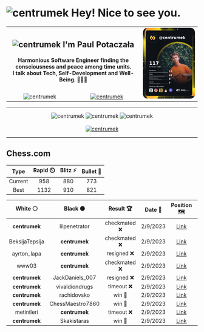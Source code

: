 <h1>
  <img
    src="https://emojis.slackmojis.com/emojis/images/1531849430/4246/blob-sunglasses.gif"
    width="30"
    alt="centrumek"
  />
  Hey! Nice to see you.
</h1>

<table>
  <tbody>
    <tr>
      <td align="center" width="70%" colspan="2">
        <h2>
          <img
            src="https://raw.githubusercontent.com/MartinHeinz/MartinHeinz/master/wave.gif"
            width="30px"
            alt="centrumek"
          />
          I'm Paul Potaczała
        </h2>
        <h4>
          Harmonious Software Engineer finding the consciousness and peace among time units.
          <br/>
          I talk about Tech, Self-Development and Well-Being. 🌿🧘🚀
        </h4>
      </td>
      <td width="30%" rowspan="2">
        <a href="https://app.daily.dev/centrumek">
          <img
            src="./devcard.png"
            alt="centrumek"
          />
        </a>
      </td>
    </tr>
    <tr align="center">
      <td>
        <img
          src="https://komarev.com/ghpvc/?username=centrumek&label=visitors&color=0e75b6&style=flat"
          alt="centrumek"
        >
      </td>
      <td>
        <a href="https://stackoverflow.com/users/14496012/centrumek">
          <img
            src="https://stackoverflow.com/users/flair/14496012.png?theme=dark"
            alt="centrumek"
          >
        </a>
      </td>
    </tr>
  </tbody>
</table>

---
<div align="center">
  <img 
    src="https://github-readme-stats.vercel.app/api?username=centrumek&show_icons=true&count_private=true&theme=darcula&hide_border=true&hide=issues,contribs&bg_color=00000000"
    alt="centrumek"
  />
  <img
    src="https://github-readme-stats.vercel.app/api/top-langs/?username=centrumek&layout=compact&hide_border=true&theme=darcula&bg_color=00000000&langs_count=6&exclude_repo=air-statistic-app"
    alt="centrumek"
  />
  <img 
    src="https://github-readme-streak-stats.herokuapp.com?user=centrumek&theme=darcula&hide_border=true&background=FFFFFF00"
    alt="centrumek"
  />
  <br/>
  <br/>
  <a href="https://www.buymeacoffee.com/centrumek">
    <img
      src="https://cdn.buymeacoffee.com/buttons/v2/default-orange.png"
      height="50"
      width="210"
      alt="centrumek"
    />
  </a>
</div>

---

## Chess.com

<div align="center">
<!--START_SECTION:chessStats-->
<!-- Automatically generated with https://github.com/Balastrong/chess-stats-action -->

| Type | Rapid ⏲️ | Blitz ⚡ | Bullet 🔫 |
|:---:|:---:|:---:|:---:|
| Current | 958 | 880 | 773 |
| Best | 1132 | 910 | 821 |

| White ⚪ | Black ⚫ | Result 🏆 | Date 📅 | Position 🗺️ | Type 🕕 |
|:---:|:---:|:---:|:---:|:---:|:---:|
| **centrumek** | lilpenetrator | checkmated ❌ | 2/9/2023 | <a href="http://www.ee.unb.ca/cgi-bin/tervo/fen.pl?select=8/7R/3k2p1/5p2/4bb2/7P/6q1/6K1 w - -">Link</a> | Blitz |
| BeksijaTepsija | **centrumek** | checkmated ❌ | 2/9/2023 | <a href="http://www.ee.unb.ca/cgi-bin/tervo/fen.pl?select=r2q1b1r/2pbkBpp/p1np3n/1p2p1B1/3PP3/1QP2N2/PP3PPP/RN2K2R b KQ -">Link</a> | Blitz |
| ayrton_lapa | **centrumek** | resigned ❌ | 2/9/2023 | <a href="http://www.ee.unb.ca/cgi-bin/tervo/fen.pl?select=8/2N5/5k2/1K1R4/P3B3/2P5/5P2/8 b - a3">Link</a> | Blitz |
| www03 | **centrumek** | checkmated ❌ | 2/9/2023 | <a href="http://www.ee.unb.ca/cgi-bin/tervo/fen.pl?select=8/p6R/8/6p1/2P2p1k/PPn4P/5PPK/8 b - -">Link</a> | Blitz |
| **centrumek** | JackDaniels_007 | resigned ❌ | 2/9/2023 | <a href="http://www.ee.unb.ca/cgi-bin/tervo/fen.pl?select=5rk1/p5pp/1p6/P1p1b3/2p1P3/r5P1/4K2P/8 w - -">Link</a> | Bullet |
| **centrumek** | vivaldiondrugs | timeout ❌ | 2/9/2023 | <a href="http://www.ee.unb.ca/cgi-bin/tervo/fen.pl?select=6k1/2K2p2/4p1p1/3qP2p/5P2/P7/7P/8 w - h6">Link</a> | Bullet |
| **centrumek** | rachidovsko | win 🥇 | 2/9/2023 | <a href="http://www.ee.unb.ca/cgi-bin/tervo/fen.pl?select=r5k1/ppN2ppp/2b5/8/2B2K2/8/PPP3PP/R6R b - -">Link</a> | Bullet |
| **centrumek** | ChessMaestro7860 | win 🥇 | 2/9/2023 | <a href="http://www.ee.unb.ca/cgi-bin/tervo/fen.pl?select=2k1r3/ppp5/5p2/4r3/P5pK/1P5b/1bP4P/8 b - -">Link</a> | Bullet |
| metinileri | **centrumek** | timeout ❌ | 2/9/2023 | <a href="http://www.ee.unb.ca/cgi-bin/tervo/fen.pl?select=r1b5/p4RQ1/1pnq3p/4k3/2B1P3/2N4P/PPP3P1/R5K1 b - -">Link</a> | Bullet |
| **centrumek** | Skakistaras | win 🥇 | 2/9/2023 | <a href="http://www.ee.unb.ca/cgi-bin/tervo/fen.pl?select=rnb1kbnr/pp1ppppp/2p5/8/2PP4/4P3/PP3PPR/RNBQKBN1 b Qkq -">Link</a> | Bullet |

<!--END_SECTION:chessStats-->
</div>
<!--
**centrumek/centrumek** is a ✨ _special_ ✨ repository because its `README.md` (this file) appears on your GitHub profile.

Here are some ideas to get you started:

- 🔭 I’m currently working on ...
- 🌱 I’m currently learning ...
- 👯 I’m looking to collaborate on ...
- 🤔 I’m looking for help with ...
- 💬 Ask me about ...
- 📫 How to reach me: ...
- 😄 Pronouns: ...
- ⚡ Fun fact: ...
-->
